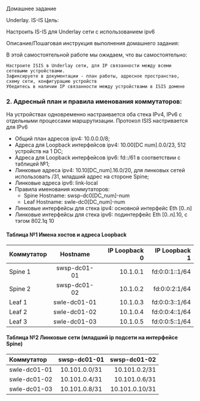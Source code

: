 Домашнее задание

Underlay. IS-IS
Цель:

Настроить IS-IS для Underlay сети с использованием ipv6

Описание/Пошаговая инструкция выполнения домашнего задания:

В этой самостоятельной работе мы ожидаем, что вы самостоятельно:

    Настроите ISIS в Underlay сети, для IP связанности между всеми сетевыми устройствами.
    Зафиксируете в документации - план работы, адресное пространство, схему сети, конфигурацию устройств
    Убедитесь в наличии IP связанности между устройствами в ISIS домене


### 2. Адресный план и правила именования коммутаторов:

На устройствах одновременно настраивается оба стека IPv4, IPv6 с отдельными процессами маршрутизации.
Протокол ISIS настривается для IPv6
      
- Общий план адресов ipv4: 10.0.0.0/8;
- Адреса для Loopback интерфейсов ipv4: 10.00[DC num].0.0/23, 512 устройств на 1 DC;
- Адреса для Loopback интерфейсов ipv6: fd::/61 в соответствии с таблицей №1;
- Линковые адреса ipv4: 10.10[DC_num].16.0/20, для линковых сетей использовать /31, младший адрес на стороне Spine;
- Линковые адреса ipv6: link-local
- Правила именования коммутаторов:
   - Spine Hostname: swsp-dc0[DC_num]-num
   - Leaf Hostname: swle-dc0[DC_num]-num
- Линковые интерфейсы для стека ipv4: основной интерфейс Eth [0..n] 
- Линковые интерфейсы для стека ipv6: подинтерфейс Eth [0..n].10, с тэгом 802.1q 10
  
#### Таблица №1 Имена хостов и адреса Loopback
| Коммутатор  | Hostname  |  IP Loopback 0 | IP Loopback 1 |
| :------------ |:---------------:| -----:| ---------------:|
| Spine 1      | swsp-dc01-01 | 10.1.0.1 | fd:0:0:1::1/64 |
| Spine 2      | swsp-dc01-02 |   10.1.0.2 | fd:0:0:2:1/64 |
| Leaf 1 | swle-dc01-01 |    10.1.0.3 | fd:0:0:3::1/64 |
| Leaf 2 | swle-dc01-02 |    10.1.0.4 | fd:0:0:4::1/64 |
| Leaf 3 | swle-dc01-03 |    10.1.0.5 | fd:0:0:5::1/64 |

#### Таблица №2 Линковые сети (младший ip подсети на интерфейсе Spine)
| Коммутатор  | swsp-dc01-01  |  swsp-dc01-02 |
| :------------ |:---------------:| -----:|
| swle-dc01-01 | 10.101.0.0/31 |    10.101.0.2/31 |
| swle-dc01-02 | 10.101.0.4/31 |    10.101.0.6/31 |
| swle-dc01-03 | 10.101.0.8/31 |    10.101.0.10/31 |

